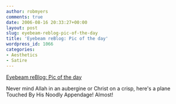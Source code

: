 ```yaml
---
author: robmyers
comments: true
date: 2006-08-16 20:33:27+00:00
layout: post
slug: eyebeam-reblog-pic-of-the-day
title: 'Eyebeam reBlog: Pic of the day'
wordpress_id: 1066
categories:
- Aesthetics
- Satire
---
```


[Eyebeam reBlog: Pic of the day](http://www.eyebeam.org/reblog/archives/2006/08/pic_of_the_day.html)  
  
Never mind Allah in an aubergine or Christ on a crisp, here's a plane Touched By His Noodly Appendage! Almost!  


